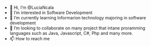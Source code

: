 - 👋 Hi, I’m @LuciaNcala
- 👀 I’m interested in Software Development 
- 🌱 I’m currently learning Informarion technology majoring in software development 
- 💞️ I’m looking to collaborate on many project that intane proramming languages such as Java, Javascript, C#, Php and many more. 
- 📫 How to reach me 

<!---
0798020211/0798020211 is a ✨ special ✨ repository because its `README.md` (this file) appears on your GitHub profile.
You can click the Preview link to take a look at your changes.
--->
